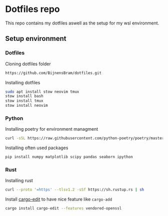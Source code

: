# Dotfiles repo

This repo contains my dotfiles aswell as the setup for my wsl environment.

## Setup environment

### Dotfiles

Cloning dotfiles folder

```bash
https://github.com/BijnensBram/dotfiles.git
```

Installing dotfiles

```bash
sudo apt install stow neovim tmux
stow install bash
stow install tmux
stow install neovim
```

### Python

Installing poetry for environment managment

```bash
curl -sSL https://raw.githubusercontent.com/python-poetry/poetry/master/get-poetry.py | python -
```

Installing often used packages

```bash
pip install numpy matplotlib scipy pandas seaborn ipython
```

### Rust

Installing rust

```bash
curl --proto '=https' --tlsv1.2 -sSf https://sh.rustup.rs | sh
```

Install [cargo-edit](https://github.com/killercup/cargo-edit) to have nice feature like `cargo-add`

```bash
cargo install cargo-edit --features vendored-openssl
```
